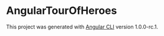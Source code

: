 # AngularTourOfHeroes

This project was generated with [Angular CLI](https://github.com/angular/angular-cli) version 1.0.0-rc.1.

